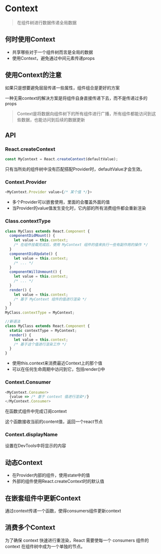 # Context

>在组件树进行数据传递全局数据

## 何时使用Context

- 共享哪些对于一个组件树而言是全局的数据
- 使用Context，避免通过中间元素传递props

## 使用Context的注意

如果只是想要避免层层传递一些属性，组件组合是更好的方案

一种无需context的解决方案是将组件自身直接传递下去，而不是传递过多的props

>Context是将数据向组件树下的所有组件进行广播，所有组件都能访问到这些数据，也能访问到后续的数据更新

## API

### React.createContext

```js
const MyContext = React.createContext(defaultValue);
```

只有当所处的组件树中没有匹配搭配Provider时，defaultValue才会生效。

### Context.Provider

```js
<MyContext.Provider value={/* 某个值 */}>
```

- 多个Provider可以嵌套使用，里面的会覆盖外面的值
- 当Provider的value值发生变化时，它内部的所有消费组件都会重新渲染

### Class.contextType

```js
class MyClass extends React.Component {
  componentDidMount() {
    let value = this.context;
    /* 在组件挂载完成后，使用 MyContext 组件的值来执行一些有副作用的操作 */
  }
  componentDidUpdate() {
    let value = this.context;
    /* ... */
  }
  componentWillUnmount() {
    let value = this.context;
    /* ... */
  }
  render() {
    let value = this.context;
    /* 基于 MyContext 组件的值进行渲染 */
  }
}
MyClass.contextType = MyContext;

//新语法
class MyClass extends React.Component {
  static contextType = MyContext;
  render() {
    let value = this.context;
    /* 基于这个值进行渲染工作 */
  }
}
```

- 使用this.context来消费最近Context上的那个值
- 可以在任何生命周期中访问到它，包括render()中

### Context.Consumer

```js
<MyContext.Consumer>
  {value => /* 基于 context 值进行渲染*/}
</MyContext.Consumer>
```

在函数式组件中完成订阅context

这个函数接收当前的content值，返回一个react节点

### Context.displayName

设置在DevTools中将显示的内容

##  动态Context

- 在Provider内部的组件，使用state中的值
- 外部的组件使用React.createContext时的默认值

## 在嵌套组件中更新Context

通过context传递一个函数，使得consumers组件更新context

## 消费多个Context

为了确保 context 快速进行重渲染，React 需要使每一个 consumers 组件的 context 在组件树中成为一个单独的节点。



